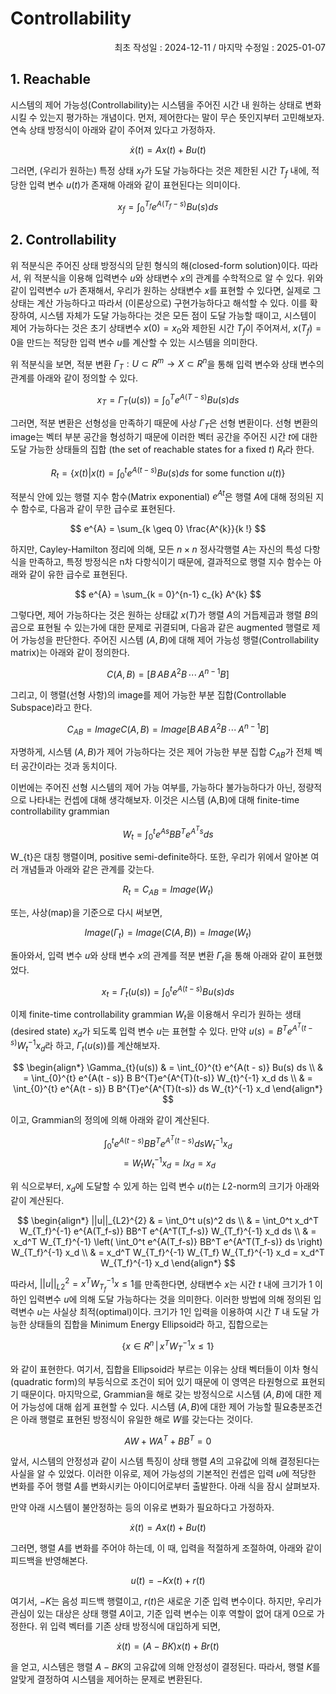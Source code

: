 # Controllability
<p align="right">
최초 작성일 : 2024-12-11 / 마지막 수정일 : 2025-01-07
</p>

## 1. Reachable
시스템의 제어 가능성(Controllability)는 시스템을 주어진 시간 내 원하는 상태로 변화시킬 수 있는지 평가하는 개념이다. 먼저, 제어한다는 말이 무슨 뜻인지부터 고민해보자. 연속 상태 방정식이 아래와 같이 주어져 있다고 가정하자.

$$ \dot{x}(t) = Ax(t) + Bu(t) $$

그러면, (우리가 원하는) 특정 상태 $x_{f}$가 도달 가능하다는 것은 제한된 시간 $T_{f}$ 내에, 적당한 입력 변수 $u(t)$가 존재해 아래와 같이 표현된다는 의미이다.

$$ x_{f} = \int_{0}^{T_{f}} e^{A(T_{f} - s)} Bu(s) ds $$

## 2. Controllability

위 적분식은 주어진 상태 방정식의 닫힌 형식의 해(closed-form solution)이다. 따라서, 위 적분식을 이용해 입력변수 $u$와 상태변수 $x$의 관계를 수학적으로 알 수 있다. 위와 같이 입력변수 $u$가 존재해서, 우리가 원하는 상태변수 $x$를 표현할 수 있다면, 실제로 그 상태는 계산 가능하다고 따라서 (이론상으로) 구현가능하다고 해석할 수 있다. 이를 확장하여, 시스템 자체가 도달 가능하다는 것은 모든 점이 도달 가능할 때이고, 시스템이 제어 가능하다는 것은 초기 상태변수 $x(0) = x_{0}$와 제한된 시간 $T_{f}$이 주어져서, $x(T_{f}) = 0$을 만드는 적당한 입력 변수 $u$를 계산할 수 있는 시스템을 의미한다.

위 적분식을 보면, 적분 변환 $\Gamma_{T} : U \subset R^{m} \rightarrow X \subset R^{n}$을 통해 입력 변수와 상태 변수의 관계를 아래와 같이 정의할 수 있다.

$$ x_{T} = \Gamma_{T}(u(s)) = \int_{0}^{T} e^{A(T - s)} Bu(s) ds $$

그러면, 적분 변환은 선형성을 만족하기 때문에 사상 $\Gamma_{T}$은 선형 변환이다. 선형 변환의 image는 벡터 부분 공간을 형성하기 때문에 이러한 벡터 공간을 주어진 시간 $t$에 대한 도달 가능한 상태들의 집합 (the set of reachable states for a fixed $t$) $R_{t}$라 한다.

$$ R_{t} = \{ x(t) | x(t) = \int_{0}^{t} e^{A(t - s)} Bu(s) ds \text{ for some function } u(t)\} $$

적분식 안에 있는 행렬 지수 함수(Matrix exponential) $e^{At}$은 행렬 $A$에 대해 정의된 지수 함수로, 다음과 같이 무한 급수로 표현된다.

$$ e^{A} = \sum_{k \geq 0} \frac{A^{k}}{k !} $$

하지만, Cayley-Hamilton 정리에 의해, 모든 $n \times n$ 정사각행렬 $A$는 자신의 특성 다항식을 만족하고, 특정 방정식은 n차 다항식이기 때문에, 결과적으로 행렬 지수 함수는 아래와 같이 유한 급수로 표현된다.

$$ e^{A} = \sum_{k = 0}^{n-1} c_{k} A^{k}  $$

그렇다면, 제어 가능하다는 것은 원하는 상태값 $x(T)$가 행렬 $A$의 거듭제곱과 행렬 $B$의 곱으로 표현될 수 있는가에 대한 문제로 귀결되며, 다음과 같은 augmented 행렬로 제어 가능성을 판단한다. 주어진 시스템 $(A, B)$에 대해 제어 가능성 행렬(Controllability matrix)는 아래와 같이 정의한다.

$$ C(A, B) = \left[B \, AB \, A^{2}B \, \cdots \, A^{n-1}B \right] $$

그리고, 이 행렬(선형 사항)의 image를 제어 가능한 부분 집합(Controllable Subspace)라고 한다.

$$ C_{AB} = Image C(A, B) = Image \left[B \, AB \, A^{2}B \, \cdots \, A^{n-1}B \right] $$

자명하게, 시스템 $(A, B)$가 제어 가능하다는 것은 제어 가능한 부분 집합 $C_{AB}$가 전체 벡터 공간이라는 것과 동치이다.

이번에는 주어진 선형 시스템의 제어 가능 여부를, 가능하다 불가능하다가 아닌, 정량적으로 나타내는 컨셉에 대해 생각해보자. 이것은 시스템 (A,B)에 대해 finite-time controllability grammian

$$ W_{t} = \int_{0}^{t} e^{As} B B^{T} e^{A^{T}s} ds $$

W_{t}은 대칭 행렬이며, positive semi-definite하다. 또한, 우리가 위에서 알아본 여러 개념들과 아래와 같은 관계를 갖는다.

$$ R_{t} = C_{AB} = Image(W_t)$$ 

또는, 사상(map)을 기준으로 다시 써보면,

$$ Image(\Gamma_{t}) = Image (C(A, B)) = Image (W_t) $$

돌아와서, 입력 변수 $u$와 상태 변수 $x$의 관계를 적분 변환 $\Gamma_{t}$을 통해 아래와 같이 표현했었다.

$$ x_{t} = \Gamma_{t}(u(s)) = \int_{0}^{t} e^{A(t - s)} Bu(s) ds $$

이제 finite-time controllability grammian $W_{t}$을 이용해서 우리가 원하는 생태(desired state) $x_d$가 되도록 입력 변수 $u$는 표현할 수 있다. 만약 $u(s) = B^{T}e^{A^{T}(t-s)} W_{t}^{-1} x_d$라 하고, $\Gamma_{t}(u(s))$를 계산해보자.


$$
\begin{align*}
\Gamma_{t}(u(s)) & = \int_{0}^{t} e^{A(t - s)} Bu(s) ds \\
& = \int_{0}^{t} e^{A(t - s)} B B^{T}e^{A^{T}(t-s)} W_{t}^{-1} x_d ds \\
& = \int_{0}^{t} e^{A(t - s)} B B^{T}e^{A^{T}(t-s)}  ds W_{t}^{-1} x_d
\end{align*}
$$

이고, Grammian의 정의에 의해 아래와 같이 계산된다.

$$ \int_{0}^{t} e^{A(t - s)} B B^{T}e^{A^{T}(t-s)}  ds W_{t}^{-1} x_d$$
$$= W_{t} W_{t}^{-1} x_d = I x_d = x_d $$

위 식으로부터, $x_d$에 도달할 수 있게 하는 입력 변수 $u(t)$는 $L2$-norm의 크기가 아래와 같이 계산된다.

$$
\begin{align*}
||u||_{L2}^{2} & = \int_0^t u(s)^2 ds \\ 
& = \int_0^t x_d^T W_{T_f}^{-1} e^{A(T_f-s)} BB^T e^{A^T(T_f-s)} W_{T_f}^{-1} x_d ds \\
& = x_d^T W_{T_f}^{-1} \left( \int_0^t e^{A(T_f-s)} BB^T e^{A^T(T_f-s)} ds \right) W_{T_f}^{-1} x_d \\
& = x_d^T W_{T_f}^{-1} W_{T_f} W_{T_f}^{-1} x_d = x_d^T W_{T_f}^{-1} x_d
\end{align*}
$$


따라서, $||u||_{L2}^{2} = x^T W_{T_f}^{-1} x \leq 1$를 만족한다면, 상태변수 $x$는 시간 $t$ 내에 크기가 $1$ 이하인 입력변수 $u$에 의해 도달 가능하다는 것을 의미한다. 이러한 방법에 의해 정의된 입력변수 $u$는 사실상 최적(optimal)이다. 크기가 $1$인 입력을 이용하여 시간 $T$ 내 도달 가능한 상태들의 집합을 Minimum Energy Ellipsoid라 하고, 집합으로는 

$$
\{x \in R^{n} \,|\, x^{T}W_{T}^{-1}x \leq 1\}
$$

와 같이 표현한다. 여기서, 집합을 Ellipsoid라 부르는 이유는 상태 벡터들이 이차 형식(quadratic form)의 부등식으로 조건이 되어 있기 때문에 이 영역은 타원형으로 표현되기 때문이다. 마지막으로, Grammian을 해로 갖는 방정식으로 시스템 $(A, B)$에 대한 제어 가능성에 대해 쉽게 표현할 수 있다. 시스템  $(A, B)$에 대한 제어 가능할 필요충분조건은 아래 행렬로 표현된 방정식이 유일한 해로 $W$를 갖는다는 것이다.

$$
AW + WA^{T} + BB^{T} = 0
$$



앞서, 시스템의 안정성과 같이 시스템 특징이 상태 행렬 $A$의 고유값에 의해 결정된다는 사실을 알 수 있었다. 이러한 이유로, 제어 가능성의 기본적인 컨셉은 입력 $u$에 적당한 변화를 주어 행렬 $A$를 변화시키는 아이디어로부터 출발한다. 아래 식을 잠시 살펴보자.

만약 아래 시스템이 불안정하는 등의 이유로 변화가 필요하다고 가정하자.

$$
\dot{x}(t) = Ax(t) + Bu(t)
$$

그러면, 행렬 $A$를 변화를 주어야 하는데, 이 때, 입력을 적절하게 조절하여, 아래와 같이 피드백을 반영해본다.

$$
u(t) = -K x(t) + r(t)
$$

여기서, $-K$는 음성 피드백 행렬이고, $r(t)$은 새로운 기준 입력 변수이다. 하지만, 우리가 관심이 있는 대상은 상태 행렬 $A$이고, 기준 입력 변수는 이후 역할이 없어 대게 $0$으로 가정한다. 위 입력 벡터를 기존 상태 방정식에 대입하게 되면,

$$
\dot{x}(t) = (A-BK)x(t) + Br(t)
$$

을 얻고, 시스템은 행렬 $A-BK$의 고유값에 의해 안정성이 결정된다. 따라서, 행렬 $K$를 알맞게 결정하여 시스템을 제어하는 문제로 변환된다.

